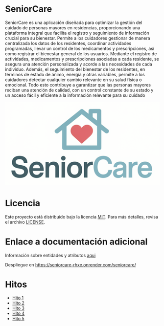 # SeniorCare
SeniorCare es una aplicación diseñada para optimizar la gestión del cuidado de personas mayores en residencias, proporcionando una plataforma integral que facilita el registro y seguimiento de información crucial para su bienestar. Permite a los cuidadores gestionar de manera centralizada los datos de los residentes, coordinar actividades programadas, llevar un control de los medicamentos y prescripciones, así como registrar el bienestar general de los usuarios. Mediante el registro de actividades, medicamentos y prescripciones asociadas a cada residente, se asegura una atención personalizada y acorde a las necesidades de cada individuo. Además, el seguimiento del bienestar de los residentes, en términos de estado de ánimo, energía y otras variables, permite a los cuidadores detectar cualquier cambio relevante en su salud física o emocional. Todo esto contribuye a garantizar que las personas mayores reciban una atención de calidad, con un control constante de su estado y un acceso fácil y eficiente a la información relevante para su cuidado

![captura](docs/img/senior.png)

# Licencia

Este proyecto está distribuido bajo la licencia [MIT](LICENSE). Para más detalles, revisa el archivo ⁠[LICENSE](LICENSE).

# Enlace a documentación adicional
Información sobre entidades y atributos [aqui](docs/EA.md)

Despliegue en https://seniorcare-rhxe.onrender.com/seniorcare/ 
# Hitos
- [Hito 1](docs/hito1.md)
- [Hito 2](docs/hito2.md)
- [Hito 3](docs/hito3.md)
- [Hito 4](docs/hito4.md)
- [Hito 5](docs/hito5.md)
